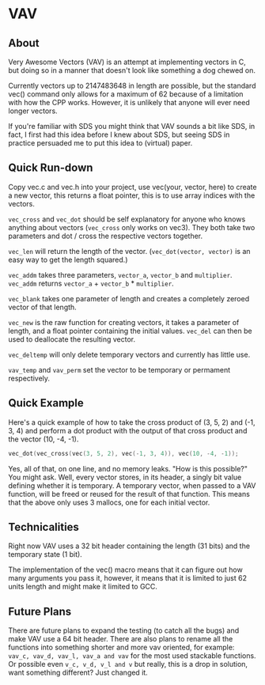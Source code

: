 VAV
===

About
-----
Very Awesome Vectors (VAV) is an attempt at implementing vectors in C, but
doing so in a manner that doesn't look like something a dog chewed on.

Currently vectors up to 2147483648 in length are possible, but the standard
vec() command only allows for a maximum of 62 because of a limitation with how
the CPP works. However, it is unlikely that anyone will ever need longer
vectors.

If you're familiar with SDS you might think that VAV sounds a bit like SDS, in
fact, I first had this idea before I knew about SDS, but seeing SDS in practice
persuaded me to put this idea to (virtual) paper.

Quick Run-down
--------------
Copy vec.c and vec.h into your project, use vec(your, vector, here) to create a
new vector, this returns a float pointer, this is to use array indices with the
vectors.

`vec_cross` and `vec_dot` should be self explanatory for anyone who knows
anything about vectors (`vec_cross` only works on vec3). They both take two
parameters and dot / cross the respective vectors together.

`vec_len` will return the length of the vector. (`vec_dot(vector, vector)` is
an easy way to get the length squared.)

`vec_addm` takes three parameters, `vector_a`, `vector_b` and `multiplier`.
`vec_addm` returns `vector_a` + `vector_b` * `multiplier`.

`vec_blank` takes one parameter of length and creates a completely zeroed
vector of that length.

`vec_new` is the raw function for creating vectors, it takes a parameter of
length, and a float pointer containing the initial values. `vec_del` can then
be used to deallocate the resulting vector.

`vec_deltemp` will only delete temporary vectors and currently has little use.

`vav_temp` and `vav_perm` set the vector to be temporary or permament
respectively.

Quick Example
-------------
Here's a quick example of how to take the cross product of (3, 5, 2) and (-1,
3, 4) and perform a dot product with the output of that cross product and the
vector (10, -4, -1).

```C
vec_dot(vec_cross(vec(3, 5, 2), vec(-1, 3, 4)), vec(10, -4, -1));
```

Yes, all of that, on one line, and no memory leaks. "How is this possible?" You
might ask. Well, every vector stores, in its header, a singly bit value
defining whether it is temporary. A temporary vector, when passed to a VAV
function, will be freed or reused for the result of that function. This means
that the above only uses 3 mallocs, one for each initial vector.

Technicalities
--------------
Right now VAV uses a 32 bit header containing the length (31 bits) and the
temporary state (1 bit).

The implementation of the vec() macro means that it can figure out how many
arguments you pass it, however, it means that it is limited to just 62 units
length and might make it limited to GCC.

Future Plans
------------
There are future plans to expand the testing (to catch all the bugs) and make
VAV use a 64 bit header.
There are also plans to rename all the functions into something shorter and
more vav oriented, for example: `vav_c, vav_d, vav_l, vav_a and vav` for the
most used stackable functions. Or possible even `v_c, v_d, v_l and v` but
really, this is a drop in solution, want something different? Just changed it.
